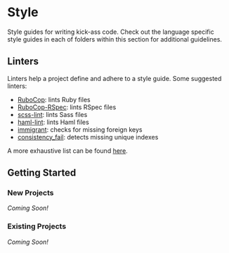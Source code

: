 Style
======

Style guides for writing kick-ass code. Check out the language specific style
guides in each of folders within this section for additional guidelines.

Linters
------------

Linters help a project define and adhere to a style guide. Some suggested linters:

- [RuboCop](https://github.com/bbatsov/rubocop): lints Ruby files
- [RuboCop-RSpec](https://github.com/nevir/rubocop-rspec): lints RSpec files
- [scss-lint](https://github.com/brigade/scss-lint): lints Sass files
- [haml-lint](https://github.com/brigade/haml-lint): lints Haml files
- [immigrant](https://github.com/jenseng/immigrant): checks for missing foreign keys
- [consistency_fail](https://github.com/trptcolin/consistency_fail): detects missing unique indexes

A more exhaustive list can be found [here](https://github.com/brigade/overcommit/blob/master/config/default.yml).

Getting Started
------------

### New Projects

*Coming Soon!*

### Existing Projects

*Coming Soon!*
